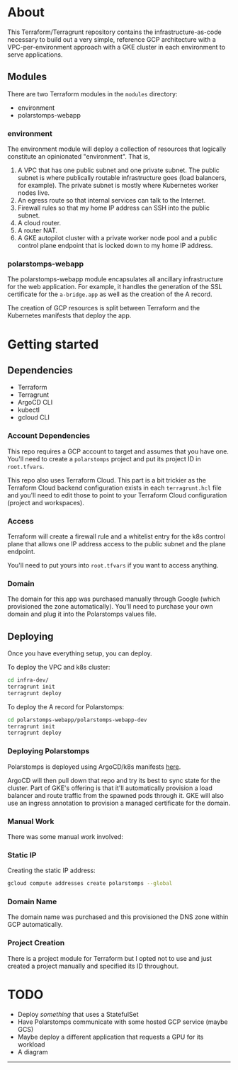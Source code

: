 # About

This Terraform/Terragrunt repository contains the infrastructure-as-code necessary to build out a very simple, reference GCP architecture with a VPC-per-environment approach with a GKE cluster in each environment to serve applications.

## Modules

There are two Terraform modules in the `modules` directory:

* environment
* polarstomps-webapp

### environment

The environment module will deploy a collection of resources that logically constitute an opinionated "environment". That is,

1. A VPC that has one public subnet and one private subnet. The public subnet is where publically routable infrastructure goes (load balancers, for example). The private subnet is mostly where Kubernetes worker nodes live.
2. An egress route so that internal services can talk to the Internet.
3. Firewall rules so that my home IP address can SSH into the public subnet.
4. A cloud router.
5. A router NAT.
6. A GKE autopilot cluster with a private worker node pool and a public control plane endpoint that is locked down to my home IP address.

### polarstomps-webapp

The polarstomps-webapp module encapsulates all ancillary infrastructure for the web application. For example, it handles the generation of the SSL certificate for the `a-bridge.app` as well as the creation of the A record.

The creation of GCP resources is split between Terraform and the Kubernetes manifests that deploy the app.

# Getting started

## Dependencies

* Terraform
* Terragrunt
* ArgoCD CLI
* kubectl
* gcloud CLI

### Account Dependencies

This repo requires a GCP account to target and assumes that you have one. You'll need to create a `polarstomps` project and put its project ID in `root.tfvars`.

This repo also uses Terraform Cloud. This part is a bit trickier as the Terraform Cloud backend configuration exists in each `terragrunt.hcl` file and you'll need to edit those to point to your Terraform Cloud configuration (project and workspaces).

### Access

Terraform will create a firewall rule and a whitelist entry for the k8s control plane that allows one IP address access to the public subnet and the plane endpoint.

You'll need to put yours into `root.tfvars` if you want to access anything.

### Domain

The domain for this app was purchased manually through Google (which provisioned the zone automatically). You'll need to purchase your own domain and plug it into the
Polarstomps values file.

## Deploying

Once you have everything setup, you can deploy.

To deploy the VPC and k8s cluster:

``` sh
cd infra-dev/
terragrunt init
terragrunt deploy
```

To deploy the A record for Polarstomps:

``` sh
cd polarstomps-webapp/polarstomps-webapp-dev
terragrunt init
terragrunt deploy
```

### Deploying Polarstomps

Polarstomps is deployed using ArgoCD/k8s manifests [here](https://github.com/howdoicomputer/polarstomps-argo-gcp).

ArgoCD will then pull down that repo and try its best to sync state for the cluster. Part of GKE's offering is that it'll automatically provision a load balancer and route traffic from the spawned pods through it. GKE will also use an ingress annotation to provision a managed certificate for the domain.

### Manual Work

There was some manual work involved:

### Static IP

Creating the static IP address:

``` sh
gcloud compute addresses create polarstomps --global
```

### Domain Name

The domain name was purchased and this provisioned the DNS zone within GCP automatically.

### Project Creation

There is a project module for Terraform but I opted not to use and just created a project manually and specified its ID throughout.

# TODO

* Deploy *something* that uses a StatefulSet
* Have Polarstomps communicate with some hosted GCP service (maybe GCS)
* Maybe deploy a different application that requests a GPU for its workload
* A diagram

---
